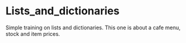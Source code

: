 # Lists_and_dictionaries
Simple training on lists and dictionaries.
This one is about a cafe menu, stock and item prices.
